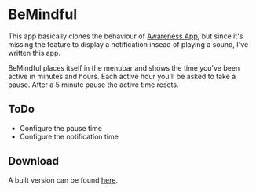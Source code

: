 # BeMindful

This app basically clones the behaviour of [Awareness App](http://iamfutureproof.com/tools/awareness/), but since it's missing the feature to display a notification insead of playing a sound, I've written this app.

BeMindful places itself in the menubar and shows the time you've been active in minutes and hours. Each active hour you'll be asked to take a pause. After a 5 minute pause the active time resets.

## ToDo
- Configure the pause time
- Configure the notification time

## Download

A built version can be found [here](http://binarious.de/BeMindful-v1.0.0.zip).
